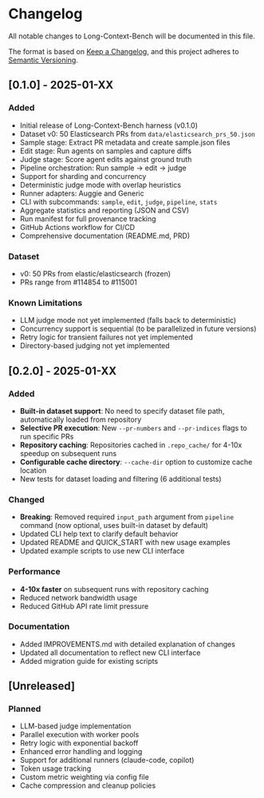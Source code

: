 # Changelog

All notable changes to Long-Context-Bench will be documented in this file.

The format is based on [Keep a Changelog](https://keepachangelog.com/en/1.0.0/),
and this project adheres to [Semantic Versioning](https://semver.org/spec/v2.0.0.html).

## [0.1.0] - 2025-01-XX

### Added
- Initial release of Long-Context-Bench harness (v0.1.0)
- Dataset v0: 50 Elasticsearch PRs from `data/elasticsearch_prs_50.json`
- Sample stage: Extract PR metadata and create sample.json files
- Edit stage: Run agents on samples and capture diffs
- Judge stage: Score agent edits against ground truth
- Pipeline orchestration: Run sample → edit → judge
- Support for sharding and concurrency
- Deterministic judge mode with overlap heuristics
- Runner adapters: Auggie and Generic
- CLI with subcommands: `sample`, `edit`, `judge`, `pipeline`, `stats`
- Aggregate statistics and reporting (JSON and CSV)
- Run manifest for full provenance tracking
- GitHub Actions workflow for CI/CD
- Comprehensive documentation (README.md, PRD)

### Dataset
- v0: 50 PRs from elastic/elasticsearch (frozen)
- PRs range from #114854 to #115001

### Known Limitations
- LLM judge mode not yet implemented (falls back to deterministic)
- Concurrency support is sequential (to be parallelized in future versions)
- Retry logic for transient failures not yet implemented
- Directory-based judging not yet implemented

## [0.2.0] - 2025-01-XX

### Added
- **Built-in dataset support**: No need to specify dataset file path, automatically loaded from repository
- **Selective PR execution**: New `--pr-numbers` and `--pr-indices` flags to run specific PRs
- **Repository caching**: Repositories cached in `.repo_cache/` for 4-10x speedup on subsequent runs
- **Configurable cache directory**: `--cache-dir` option to customize cache location
- New tests for dataset loading and filtering (6 additional tests)

### Changed
- **Breaking**: Removed required `input_path` argument from `pipeline` command (now optional, uses built-in dataset by default)
- Updated CLI help text to clarify default behavior
- Updated README and QUICK_START with new usage examples
- Updated example scripts to use new CLI interface

### Performance
- **4-10x faster** on subsequent runs with repository caching
- Reduced network bandwidth usage
- Reduced GitHub API rate limit pressure

### Documentation
- Added IMPROVEMENTS.md with detailed explanation of changes
- Updated all documentation to reflect new CLI interface
- Added migration guide for existing scripts

## [Unreleased]

### Planned
- LLM-based judge implementation
- Parallel execution with worker pools
- Retry logic with exponential backoff
- Enhanced error handling and logging
- Support for additional runners (claude-code, copilot)
- Token usage tracking
- Custom metric weighting via config file
- Cache compression and cleanup policies

